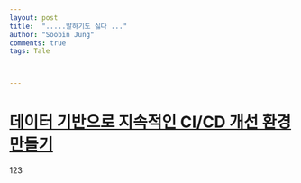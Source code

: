 ```yaml
---
layout: post
title:  ".....말하기도 싫다 ..."
author: "Soobin Jung"
comments: true
tags: Tale



---
```


# [데이터 기반으로 지속적인 CI/CD 개선 환경 만들기](https://engineering.linecorp.com/ko/blog/build-a-continuous-cicd-environment-based-on-data/)





123

